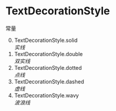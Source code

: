 # TextDecorationStyle

常量

0. TextDecorationStyle.solid<br>*实线*
1. TextDecorationStyle.double<br>*双实线*
2. TextDecorationStyle.dotted<br>*点线*
3. TextDecorationStyle.dashed<br>*虚线*
4. TextDecorationStyle.wavy<br>*波浪线*
